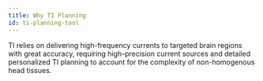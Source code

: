 ```yaml
---
title: Why TI Planning
id: ti-planning-tool
---
```

TI relies on delivering high-frequency currents to targeted brain regions with great accuracy, requiring high-precision current sources and detailed personalized TI planning to account for the complexity of non-homogenous head tissues.
